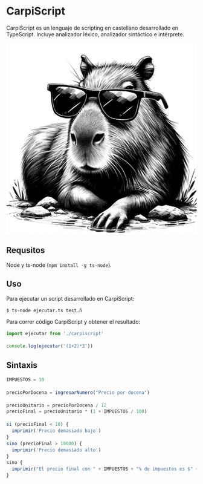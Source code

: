 # CarpiScript

CarpiScript es un lenguaje de scripting en castellano desarrollado en TypeScript. Incluye analizador léxico, analizador sintáctico e intérprete.

![Carpincho Canchero](https://raw.githubusercontent.com/LeandroBarone/carpiscript/main/carpincho.png)

## Requsitos

Node y ts-node (`npm install -g ts-node`).

## Uso

Para ejecutar un script desarrollado en CarpiScript:

```shell
$ ts-node ejecutar.ts test.ñ
```

Para correr código CarpiScript y obtener el resultado:

```ts
import ejecutar from './carpiscript'

console.log(ejecutar('(1+2)*3'))
```

## Sintaxis

```js
IMPUESTOS = 10

precioPorDocena = ingresarNumero("Precio por docena")

precioUnitario = precioPorDocena / 12
precioFinal = precioUnitario * (1 + IMPUESTOS / 100)

si (precioFinal < 10) {
  imprimir('Precio demasiado bajo')
}
sino (precioFinal > 10000) {
  imprimir('Precio demasiado alto')
}
sino {
  imprimir("El precio final con " + IMPUESTOS + "% de impuestos es $" + entero(precioFinal))
}

```
